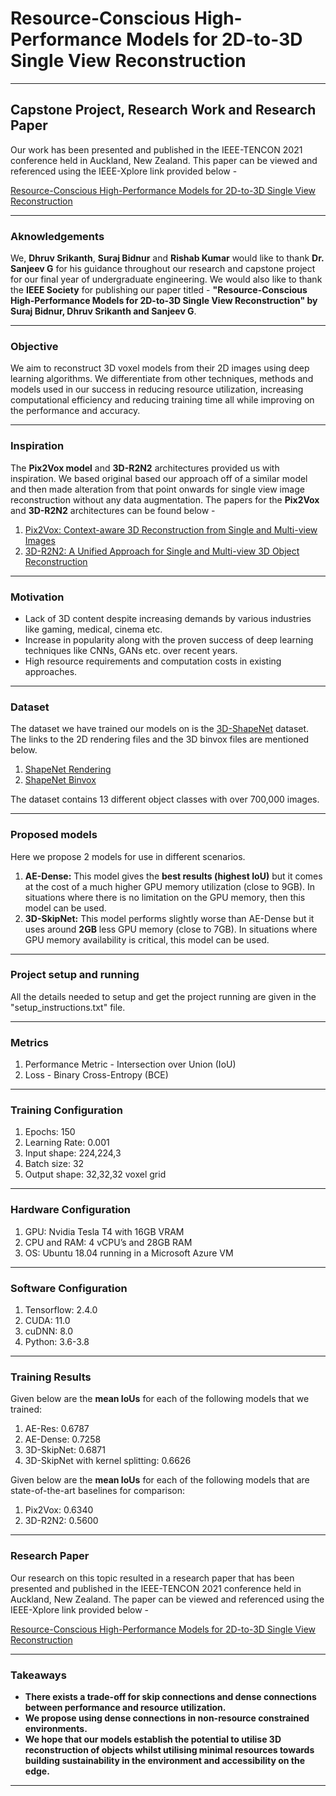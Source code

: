 <H1> Resource-Conscious High-Performance Models for 2D-to-3D Single View Reconstruction </H1>
  
---
  
<H2> Capstone Project, Research Work and Research Paper </H2>
  
Our work has been presented and published in the IEEE-TENCON 2021 conference held in Auckland, New Zealand. This paper can be viewed and referenced using the IEEE-Xplore link provided below - 

[Resource-Conscious High-Performance Models for 2D-to-3D Single View Reconstruction](https://ieeexplore.ieee.org/document/9707193)

---

<H3> Aknowledgements </H3>
  
We, **Dhruv Srikanth**, **Suraj Bidnur** and **Rishab Kumar** would like to thank **Dr. Sanjeev G** for his guidance throughout our research and capstone project for our final year of undergraduate engineering. We would also like to thank the **IEEE Society** for publishing our paper titled - **"Resource-Conscious High-Performance Models for 2D-to-3D Single View Reconstruction" by Suraj Bidnur, Dhruv Srikanth and Sanjeev G**.

---

<H3> Objective </H3>
  
We aim to reconstruct 3D voxel models from their 2D images using deep learning algorithms. We differentiate from other techniques, methods and models used in our success in reducing resource utilization, increasing computational efficiency and reducing training time all while improving on the performance and accuracy.

---

<H3> Inspiration </H3> 
  
The **Pix2Vox model** and **3D-R2N2** architectures provided us with inspiration. We based original based our approach off of a similar model and then made alteration from that point onwards for single view image reconstruction without any data augmentation. The papers for the **Pix2Vox** and **3D-R2N2** architectures can be found below - 
  
1. [Pix2Vox: Context-aware 3D Reconstruction from Single and Multi-view Images](https://arxiv.org/abs/1901.11153)
2. [3D-R2N2: A Unified Approach for Single and Multi-view 3D Object Reconstruction](https://arxiv.org/abs/1604.00449)

---

<H3> Motivation </H3>
  
* Lack of 3D content despite increasing demands by various industries like gaming, medical, cinema etc.
* Increase in popularity along with the proven success of deep learning techniques like CNNs, GANs etc. over recent years.
* High resource requirements and computation costs in existing approaches.

---

<H3> Dataset </H3>
  
The dataset we have trained our models on is the [3D-ShapeNet](https://shapenet.org) dataset. The links to the 2D rendering files and the 3D binvox files are mentioned below.  

1. [ShapeNet Rendering](<http://cvgl.stanford.edu/data2/ShapeNetRendering.tgz>)
2. [ShapeNet Binvox](<http://cvgl.stanford.edu/data2/ShapeNetVox32.tgz>) 

The dataset contains 13 different object classes with over 700,000 images.

---

<H3> Proposed models </H3>

Here we propose 2 models for use in different scenarios.
1. **AE-Dense:** This model gives the **best results (highest IoU)** but it comes at the cost of a much higher GPU memory utilization (close to 9GB). In situations where there is no limitation on the GPU memory, then this model can be used.
2. **3D-SkipNet:** This model performs slightly worse than AE-Dense but it uses around **2GB** less GPU memory (close to 7GB). In situations where GPU memory availability is critical, this model can be used.

---

<H3> Project setup and running </H3>
All the details needed to setup and get the project running are given in the "setup_instructions.txt" file.

---

<H3> Metrics </H3>
  
1. Performance Metric - Intersection over Union (IoU)
2. Loss - Binary Cross-Entropy (BCE)

---

<H3> Training Configuration </H3>
  
1. Epochs: 150
2. Learning Rate: 0.001
3. Input shape: 224,224,3
4. Batch size: 32
5. Output shape: 32,32,32 voxel grid

---

<H3> Hardware Configuration </H3>  
  
1. GPU: Nvidia Tesla T4 with 16GB VRAM
2. CPU and RAM: 4 vCPU’s and 28GB RAM
3. OS: Ubuntu 18.04 running in a Microsoft Azure VM

---

<H3> Software Configuration </H3>
  
1. Tensorflow: 2.4.0
2. CUDA: 11.0
3. cuDNN: 8.0
4. Python: 3.6-3.8

---

<H3> Training Results </H3>
  
Given below are the **mean IoUs** for each of the following models that we trained:
  
1. AE-Res: 0.6787
2. AE-Dense: 0.7258
3. 3D-SkipNet: 0.6871
4. 3D-SkipNet with kernel splitting: 0.6626

Given below are the **mean IoUs** for each of the following models that are state-of-the-art baselines for comparison:
  
1. Pix2Vox: 0.6340
2. 3D-R2N2: 0.5600

---

<H3> Research Paper </H3>
  
Our research on this topic resulted in a research paper that has been presented and published in the IEEE-TENCON 2021 conference held in Auckland, New Zealand. The paper can be viewed and referenced using the IEEE-Xplore link provided below -

[Resource-Conscious High-Performance Models for 2D-to-3D Single View Reconstruction](https://ieeexplore.ieee.org/document/9707193)

---

<H3> Takeaways </H3>
  
* **There exists a trade-off for skip connections and dense connections between performance and resource utilization.**
* **We propose using dense connections in non-resource constrained environments.**
* **We hope that our models establish the potential to utilise 3D reconstruction of objects whilst utilising minimal resources towards building sustainability in the environment and accessibility on the edge.**
  
***